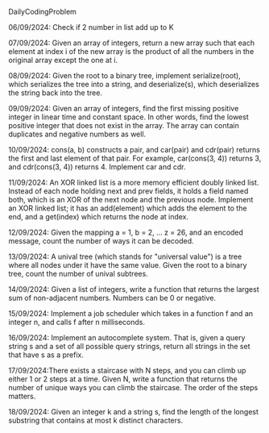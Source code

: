 DailyCodingProblem

06/09/2024: Check if 2 number in list add up to K

07/09/2024: Given an array of integers, return a new array such that each element at index i of the new array is the product of all the numbers in the original array except the one at i.

08/09/2024: Given the root to a binary tree, implement serialize(root), which serializes the tree into a string, and deserialize(s), which deserializes the string back into the tree.

09/09/2024: Given an array of integers, find the first missing positive integer in linear time and constant space. In other words, find the lowest positive integer that does not exist in the array. The array can contain duplicates and negative numbers as well.

10/09/2024: cons(a, b) constructs a pair, and car(pair) and cdr(pair) returns the first and last element of that pair. For example, car(cons(3, 4)) returns 3, and cdr(cons(3, 4)) returns 4. Implement car and cdr.

11/09/2024: An XOR linked list is a more memory efficient doubly linked list. Instead of each node holding next and prev fields, it holds a field named both, which is an XOR of the next node and the previous node. Implement an XOR linked list; it has an add(element) which adds the element to the end, and a get(index) which returns the node at index.

12/09/2024: Given the mapping a = 1, b = 2, ... z = 26, and an encoded message, count the number of ways it can be decoded.

13/09/2024: A unival tree (which stands for "universal value") is a tree where all nodes under it have the same value. Given the root to a binary tree, count the number of unival subtrees.

14/09/2024: Given a list of integers, write a function that returns the largest sum of non-adjacent numbers. Numbers can be 0 or negative.

15/09/2024: Implement a job scheduler which takes in a function f and an integer n, and calls f after n milliseconds.

16/09/2024: Implement an autocomplete system. That is, given a query string s and a set of all possible query strings, return all strings in the set that have s as a prefix.

17/09/2024:There exists a staircase with N steps, and you can climb up either 1 or 2 steps at a time. Given N, write a function that returns the number of unique ways you can climb the staircase. The order of the steps matters.

18/09/2024: Given an integer k and a string s, find the length of the longest substring that contains at most k distinct characters.

